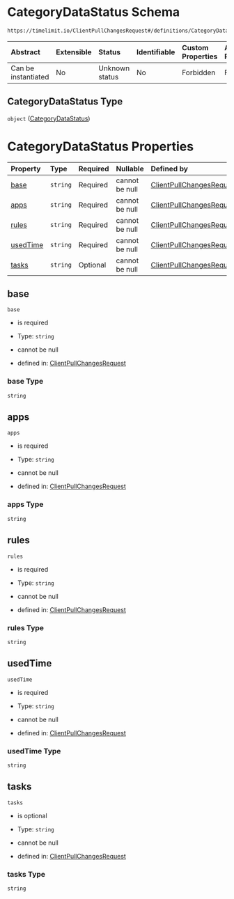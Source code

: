 # CategoryDataStatus Schema

```txt
https://timelimit.io/ClientPullChangesRequest#/definitions/CategoryDataStatus
```

| Abstract            | Extensible | Status         | Identifiable | Custom Properties | Additional Properties | Access Restrictions | Defined In                                                                                            |
| :------------------ | :--------- | :------------- | :----------- | :---------------- | :-------------------- | :------------------ | :---------------------------------------------------------------------------------------------------- |
| Can be instantiated | No         | Unknown status | No           | Forbidden         | Forbidden             | none                | [ClientPullChangesRequest.schema.json\*](ClientPullChangesRequest.schema.json "open original schema") |

## CategoryDataStatus Type

`object` ([CategoryDataStatus](clientpullchangesrequest-definitions-categorydatastatus.md))

# CategoryDataStatus Properties

| Property              | Type     | Required | Nullable       | Defined by                                                                                                                                                                                                     |
| :-------------------- | :------- | :------- | :------------- | :------------------------------------------------------------------------------------------------------------------------------------------------------------------------------------------------------------- |
| [base](#base)         | `string` | Required | cannot be null | [ClientPullChangesRequest](clientpullchangesrequest-definitions-categorydatastatus-properties-base.md "https://timelimit.io/ClientPullChangesRequest#/definitions/CategoryDataStatus/properties/base")         |
| [apps](#apps)         | `string` | Required | cannot be null | [ClientPullChangesRequest](clientpullchangesrequest-definitions-categorydatastatus-properties-apps.md "https://timelimit.io/ClientPullChangesRequest#/definitions/CategoryDataStatus/properties/apps")         |
| [rules](#rules)       | `string` | Required | cannot be null | [ClientPullChangesRequest](clientpullchangesrequest-definitions-categorydatastatus-properties-rules.md "https://timelimit.io/ClientPullChangesRequest#/definitions/CategoryDataStatus/properties/rules")       |
| [usedTime](#usedtime) | `string` | Required | cannot be null | [ClientPullChangesRequest](clientpullchangesrequest-definitions-categorydatastatus-properties-usedtime.md "https://timelimit.io/ClientPullChangesRequest#/definitions/CategoryDataStatus/properties/usedTime") |
| [tasks](#tasks)       | `string` | Optional | cannot be null | [ClientPullChangesRequest](clientpullchangesrequest-definitions-categorydatastatus-properties-tasks.md "https://timelimit.io/ClientPullChangesRequest#/definitions/CategoryDataStatus/properties/tasks")       |

## base

`base`

- is required

- Type: `string`

- cannot be null

- defined in: [ClientPullChangesRequest](clientpullchangesrequest-definitions-categorydatastatus-properties-base.md "https://timelimit.io/ClientPullChangesRequest#/definitions/CategoryDataStatus/properties/base")

### base Type

`string`

## apps

`apps`

- is required

- Type: `string`

- cannot be null

- defined in: [ClientPullChangesRequest](clientpullchangesrequest-definitions-categorydatastatus-properties-apps.md "https://timelimit.io/ClientPullChangesRequest#/definitions/CategoryDataStatus/properties/apps")

### apps Type

`string`

## rules

`rules`

- is required

- Type: `string`

- cannot be null

- defined in: [ClientPullChangesRequest](clientpullchangesrequest-definitions-categorydatastatus-properties-rules.md "https://timelimit.io/ClientPullChangesRequest#/definitions/CategoryDataStatus/properties/rules")

### rules Type

`string`

## usedTime

`usedTime`

- is required

- Type: `string`

- cannot be null

- defined in: [ClientPullChangesRequest](clientpullchangesrequest-definitions-categorydatastatus-properties-usedtime.md "https://timelimit.io/ClientPullChangesRequest#/definitions/CategoryDataStatus/properties/usedTime")

### usedTime Type

`string`

## tasks

`tasks`

- is optional

- Type: `string`

- cannot be null

- defined in: [ClientPullChangesRequest](clientpullchangesrequest-definitions-categorydatastatus-properties-tasks.md "https://timelimit.io/ClientPullChangesRequest#/definitions/CategoryDataStatus/properties/tasks")

### tasks Type

`string`
